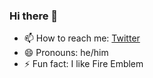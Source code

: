 ### Hi there 👋
<!--
- 🔭 I’m currently working on ...
- 🌱 I’m currently learning ...
-->
- 📫 How to reach me: [Twitter](https://twitter.com/rog_nineteen)
- 😄 Pronouns: he/him
- ⚡ Fun fact: I like Fire Emblem
